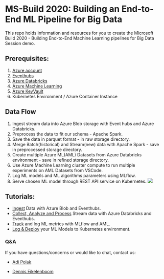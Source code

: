 
# MS-Build 2020: Building an End-to-End ML Pipeline for Big Data​

This repo holds information and resources for you to create the Microsoft Build 2020 - Building End-to-End Machine Learning pipelines for Big Data Session demo.


## Prerequisites:
1. [Azure account](https://azure.microsoft.com/en-us/free?WT.mc_id=build2020_ca-AML_presentation-adpolak)
2. [Eventhubs](https://docs.microsoft.com/en-us/azure/event-hubs/event-hubs-create?WT.mc_id=build2020_ca-AML_presentation-adpolak)
3. [Azure Databricks](https://docs.microsoft.com/en-us/azure/azure-databricks/quickstart-create-databricks-workspace-portal?WT.mc_id=build2020_ca-AML_presentation-adpolak)
4. [Azure Machine Learning](https://docs.microsoft.com/en-us/azure/machine-learning/tutorial-1st-experiment-sdk-setup?WT.mc_id=build2020_ca-AML_presentation-adpolak)
5. [Azure KeyVault](https://docs.microsoft.com/en-us/azure/key-vault/secrets/quick-create-portal?WT.mc_id=build2020_ca-AML_presentation-adpolak)
6. Kubernetes Environment / Azure Container Instance



## Data Flow
1. Ingest stream data into Azure Blob storage with Event hubs and Azure Databricks.
2. Preprocess the data to fit our schema - Apache Spark.
3. Save the data in parquet format - in raw storage directory.
4. Merge Batch(historical) and Stream(new) data with Apache Spark - save in preprocessed storage directory.
5. Create multiple Azure ML(AML) Datasets from Azure Databricks environment - save in refined storage directory.
6. Use Azure Machine Learning cluster compute to run multiple experiments on AML Datasets from VSCode.
7. Log ML models and ML algorithms parameters using MLflow.
8. Serve chosen ML model through REST API service on Kubernetes. 
![](https://raw.githubusercontent.com/adipola/ms-build-e2e-ml-bigdata/master/images/diagram.jpg?token=AAUMU44FLSHN2KQJCJWDZUK6YAVSU)

## Tutorials:
* [Ingest](https://dev.to/adipolak/simple-data-ingestion-tutorial-with-yahoo-finance-api-and-python-2m6e) Data with Azure Blob and Eventhubs.
* [Collect, Analyze and Process](https://docs.microsoft.com/en-us/azure/azure-databricks/databricks-sentiment-analysis-cognitive-services?WT.mc_id=build2020_ca-AML_presentation-adpolak) Stream data with Azure Databricks and Eventhubs.
* [Track](https://docs.microsoft.com/en-us/azure/machine-learning/how-to-use-mlflow?WT.mc_id=build2020_ca-AML_presentation-adpolak) and log ML metrics with MLflow and AML.
* [Log & Deploy](https://docs.microsoft.com/en-us/azure/machine-learning/how-to-deploy-and-where?WT.mc_id=build2020_ca-AML_presentation-adpolak) your ML Models to Kubernetes environment.



### Q&A
If you have questions/concerns or would like to chat, contact us:

* [Adi Polak](https://twitter.com/AdiPolak)

* [Dennis Eikelenboom](https://www.linkedin.com/in/denniseikelenboom/)
